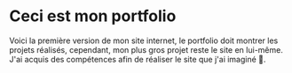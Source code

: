 # Ceci est mon portfolio

Voici la première version de mon site internet,
le portfolio doit montrer les projets réalisés, cependant, mon plus gros projet reste le site en lui-même.
J'ai acquis des compétences afin de réaliser le site que j'ai imaginé 💭.
